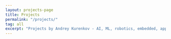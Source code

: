 ```yaml
---
layout: projects-page
title: Projects
permalink: "/projects/"
tag: all
excerpt: "Projects by Andrey Kurenkov - AI, ML, robotics, embedded, apps, etc.!"
---
```

